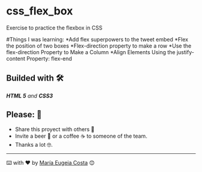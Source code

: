 # css_flex_box
Exercise to practice the flexbox in CSS

#Things I was learning:
*Add flex superpowers to the tweet embed
*Flex the position of two boxes
*Flex-direction property to make a row
*Use the flex-direction Property to Make a Column
*Align Elements Using the justify-content Property: flex-end

## Builded with 🛠️

_**HTML 5** and **CSS3**_



## Please: 🎁

* Share this proyect with others 📢
* Invite a beer 🍺 or a coffee ☕  to someone of the team. 
* Thanks a lot 🤓.


---
⌨️ with ❤️ by [María Eugeia Costa](https://github.com/eugenia1984) 😊

